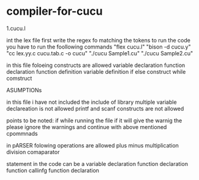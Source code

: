 # compiler-for-cucu


1.cucu.l

int the lex file first write the regex fo matching the tokens 
to run the code you have to run the foollowing commands
"flex cucu.l"
"bison -d cucu.y"
"cc lex.yy.c cucu.tab.c -o cucu"
"./cucu Sample1.cu"
"./cucu Sample2.cu"


in this file foloeing constructs are allowed 
variable declaration 
function declaration
function definition
variable definition
if else construct 
while comstruct 


ASUMPTIONs
 
in this file i have not included the include of library 
multiple variable declareation is not allowed 
printf and scanf constructs are not allowed 



points to be noted:
if while running the file if it will give the warnig the please ignore the warnings 
and continue with above mentioned cpommnads

in pARSER 
folowing operations are allowed 
plus 
minus 
multiplication
division
comaparator 

statement in the code can be 
a variable declaration 
function declaration 
function callinfg 
function declaration
